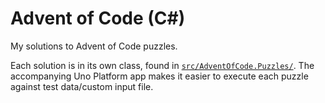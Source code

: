 # Advent of Code (C#)

My solutions to Advent of Code puzzles.

Each solution is in its own class, found in [`src/AdventOfCode.Puzzles/`](https://github.com/MartinZikmund/advent-of-code/tree/main/src/AdventOfCode.Puzzles). The accompanying Uno Platform app makes it easier to execute each puzzle against test data/custom input file.
